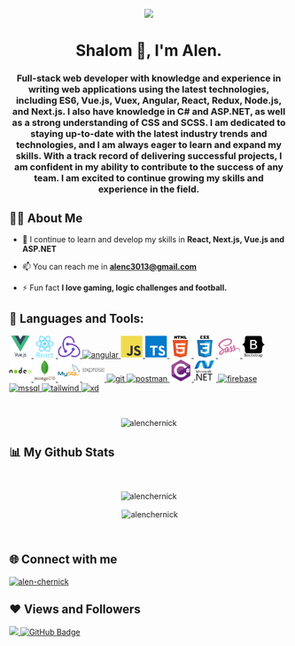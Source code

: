<p align="center">
  <img width="500" src="https://so-development.org/wp-content/uploads/2021/11/full-stack-development.gif">
</p>
<h1 align="center">Shalom 👋, I'm Alen.</h1>
<h3 align="center">Full-stack web developer with knowledge and experience in writing web applications using the latest technologies, including ES6, Vue.js, Vuex, Angular, React, Redux, Node.js, and Next.js. I also have knowledge in C# and ASP.NET, as well as a strong understanding of CSS and SCSS. I am dedicated to staying up-to-date with the latest industry trends and technologies, and I am always eager to learn and expand my skills. With a track record of delivering successful projects, I am confident in my ability to contribute to the success of any team. I am excited to continue growing my skills and experience in the field.</h3>

## 🙋‍♂️ About Me
- 🌱 I continue to learn and develop my skills in **React, Next.js, Vue.js and ASP.NET**

- 📫 You can reach me in **alenc3013@gmail.com**

- ⚡ Fun fact **I love gaming, logic challenges and football.**

## 🚀 Languages and Tools:
<p align="left"> 
<a href="https://vuejs.org/" target="_blank" rel="noreferrer"> <img src="https://raw.githubusercontent.com/devicons/devicon/master/icons/vuejs/vuejs-original-wordmark.svg" alt="vuejs" width="40" height="40"/> </a> 
<a href="https://reactjs.org/" target="_blank" rel="noreferrer"> <img src="https://raw.githubusercontent.com/devicons/devicon/master/icons/react/react-original-wordmark.svg" alt="react" width="40" height="40"/> </a> 
<a href="https://redux.js.org" target="_blank" rel="noreferrer"> <img src="https://raw.githubusercontent.com/devicons/devicon/master/icons/redux/redux-original.svg" alt="redux" width="40" height="40"/> </a> 
<a href="https://angular.io" target="_blank" rel="noreferrer"> <img src="https://angular.io/assets/images/logos/angular/angular.svg" alt="angular" width="40" height="40"/> </a> 
<a href="https://developer.mozilla.org/en-US/docs/Web/JavaScript" target="_blank" rel="noreferrer"> <img src="https://raw.githubusercontent.com/devicons/devicon/master/icons/javascript/javascript-original.svg" alt="javascript" width="40" height="40"/> </a> 
<a href="https://www.typescriptlang.org/" target="_blank" rel="noreferrer"> <img src="https://raw.githubusercontent.com/devicons/devicon/master/icons/typescript/typescript-original.svg" alt="typescript" width="40" height="40"/> </a> 
<a href="https://www.w3.org/html/" target="_blank" rel="noreferrer"> <img src="https://raw.githubusercontent.com/devicons/devicon/master/icons/html5/html5-original-wordmark.svg" alt="html5" width="40" height="40"/> </a>
<a href="https://www.w3schools.com/css/" target="_blank" rel="noreferrer"> <img src="https://raw.githubusercontent.com/devicons/devicon/master/icons/css3/css3-original-wordmark.svg" alt="css3" width="40" height="40"/> </a>
<a href="https://sass-lang.com" target="_blank" rel="noreferrer"> <img src="https://raw.githubusercontent.com/devicons/devicon/master/icons/sass/sass-original.svg" alt="sass" width="40" height="40"/> </a> 
<a href="https://getbootstrap.com" target="_blank" rel="noreferrer"> <img src="https://raw.githubusercontent.com/devicons/devicon/master/icons/bootstrap/bootstrap-plain-wordmark.svg" alt="bootstrap" width="40" height="40"/> </a>
<a href="https://nodejs.org" target="_blank" rel="noreferrer"> <img src="https://raw.githubusercontent.com/devicons/devicon/master/icons/nodejs/nodejs-original-wordmark.svg" alt="nodejs" width="40" height="40"/> </a> 
<a href="https://www.mongodb.com/" target="_blank" rel="noreferrer"> <img src="https://raw.githubusercontent.com/devicons/devicon/master/icons/mongodb/mongodb-original-wordmark.svg" alt="mongodb" width="40" height="40"/> </a> 
<a href="https://www.mysql.com/" target="_blank" rel="noreferrer"> <img src="https://raw.githubusercontent.com/devicons/devicon/master/icons/mysql/mysql-original-wordmark.svg" alt="mysql" width="40" height="40"/> </a>
<a href="https://expressjs.com" target="_blank" rel="noreferrer"> <img src="https://raw.githubusercontent.com/devicons/devicon/master/icons/express/express-original-wordmark.svg" alt="express" width="40" height="40"/> </a>
<a href="https://git-scm.com/" target="_blank" rel="noreferrer"> <img src="https://www.vectorlogo.zone/logos/git-scm/git-scm-icon.svg" alt="git" width="40" height="40"/> </a> 
<a href="https://postman.com" target="_blank" rel="noreferrer"> <img src="https://www.vectorlogo.zone/logos/getpostman/getpostman-icon.svg" alt="postman" width="40" height="40"/> </a>
<a href="https://www.w3schools.com/cs/" target="_blank" rel="noreferrer"> <img src="https://raw.githubusercontent.com/devicons/devicon/master/icons/csharp/csharp-original.svg" alt="csharp" width="40" height="40"/> </a> 
<a href="https://dotnet.microsoft.com/" target="_blank" rel="noreferrer"> <img src="https://raw.githubusercontent.com/devicons/devicon/master/icons/dot-net/dot-net-original-wordmark.svg" alt="dotnet" width="40" height="40"/> </a> 
<a href="https://firebase.google.com/" target="_blank" rel="noreferrer"> <img src="https://www.vectorlogo.zone/logos/firebase/firebase-icon.svg" alt="firebase" width="40" height="40"/></a>
<a href="https://www.microsoft.com/en-us/sql-server" target="_blank" rel="noreferrer"> <img src="https://www.svgrepo.com/show/303229/microsoft-sql-server-logo.svg" alt="mssql" width="40" height="40"/> </a>
<a href="https://tailwindcss.com/" target="_blank" rel="noreferrer"> <img src="https://www.vectorlogo.zone/logos/tailwindcss/tailwindcss-icon.svg" alt="tailwind" width="40" height="40"/> </a> <a href="https://www.adobe.com/products/xd.html" target="_blank" rel="noreferrer"> <img src="https://cdn.worldvectorlogo.com/logos/adobe-xd.svg" alt="xd" width="40" height="40"/> </a>
</p>

<br/>
<p align="center"><img align="center" src="https://github-readme-streak-stats.herokuapp.com/?user=alenchernick&theme=black-ice&hide_border=true&stroke=0000&background=060A0CD0" alt="alenchernick" /></p>


## 📊 My Github Stats
<br/>
<div align="center">
<p><img align="center" src="https://github-readme-stats.vercel.app/api/top-langs?username=alenchernick&langs_count=8&count_private=true&layout=compact&theme=react&hide_border=true&bg_color=0D1117" alt="alenchernick" /></p>
<p>&nbsp;<img align="center" src="https://github-readme-stats.vercel.app/api?username=alenchernick&show_icons=true&count_private=true&theme=react&hide_border=true&bg_color=0D1117" alt="alenchernick" /></p>
</div>
<br/>

## 🌐 Connect with me
<p align="left">
<a href="https://linkedin.com/in/alen-chernick" target="blank"><img align="center" src="https://raw.githubusercontent.com/rahuldkjain/github-profile-readme-generator/master/src/images/icons/Social/linked-in-alt.svg" alt="alen-chernick" height="30" width="40" /></a>
</p>
</p>

## ❤ Views and Followers
<a href="https://github.com/alenchernick?tab=github-profile-views-counter">
    <img src="https://komarev.com/ghpvc/?username=alenchernick">
</a>
<a href="https://github.com/alenchernick?tab=followers"><img src="https://img.shields.io/github/followers/alenchernick?label=Followers&style=social" alt="GitHub Badge"></a>


